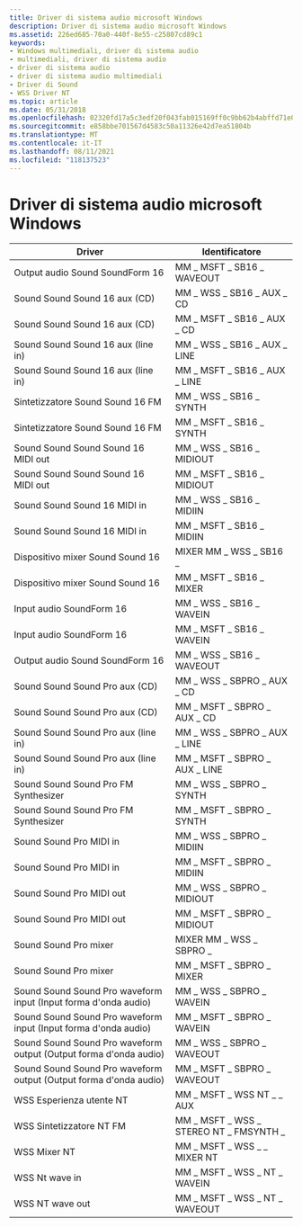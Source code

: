 ```yaml
---
title: Driver di sistema audio microsoft Windows
description: Driver di sistema audio microsoft Windows
ms.assetid: 226ed685-70a0-440f-8e55-c25807cd89c1
keywords:
- Windows multimediali, driver di sistema audio
- multimediali, driver di sistema audio
- driver di sistema audio
- driver di sistema audio multimediali
- Driver di Sound
- WSS Driver NT
ms.topic: article
ms.date: 05/31/2018
ms.openlocfilehash: 02320fd17a5c3edf20f043fab015169ff0c9bb62b4abffd71e0e66f197f8941e
ms.sourcegitcommit: e858bbe701567d4583c50a11326e42d7ea51804b
ms.translationtype: MT
ms.contentlocale: it-IT
ms.lasthandoff: 08/11/2021
ms.locfileid: "118137523"
---
```

# <a name="microsoft-windows-sound-system-drivers"></a>Driver di sistema audio microsoft Windows



| Driver                            | Identificatore                         |
|-----------------------------------|------------------------------------|
| Output audio Sound SoundForm 16  | MM \_ MSFT \_ SB16 \_ WAVEOUT            |
| Sound Sound Sound 16 aux (CD)         | MM \_ WSS \_ SB16 \_ AUX \_ CD             |
| Sound Sound Sound 16 aux (CD)         | MM \_ MSFT \_ SB16 \_ AUX \_ CD            |
| Sound Sound Sound 16 aux (line in)    | MM \_ WSS \_ SB16 \_ AUX \_ LINE           |
| Sound Sound Sound 16 aux (line in)    | MM \_ MSFT \_ SB16 \_ AUX \_ LINE          |
| Sintetizzatore Sound Sound 16 FM   | MM \_ WSS \_ SB16 \_ SYNTH               |
| Sintetizzatore Sound Sound 16 FM   | MM \_ MSFT \_ SB16 \_ SYNTH              |
| Sound Sound Sound Sound 16 MIDI out         | MM \_ WSS \_ SB16 \_ MIDIOUT             |
| Sound Sound Sound Sound 16 MIDI out         | MM \_ MSFT \_ SB16 \_ MIDIOUT            |
| Sound Sound Sound 16 MIDI in          | MM \_ WSS \_ SB16 \_ MIDIIN              |
| Sound Sound Sound 16 MIDI in          | MM \_ MSFT \_ SB16 \_ MIDIIN             |
| Dispositivo mixer Sound Sound 16     | MIXER MM \_ WSS \_ SB16 \_               |
| Dispositivo mixer Sound Sound 16     | MM \_ MSFT \_ SB16 \_ MIXER              |
| Input audio SoundForm 16   | MM \_ WSS \_ SB16 \_ WAVEIN              |
| Input audio SoundForm 16   | MM \_ MSFT \_ SB16 \_ WAVEIN             |
| Output audio Sound SoundForm 16  | MM \_ WSS \_ SB16 \_ WAVEOUT             |
| Sound Sound Sound Pro aux (CD)        | MM \_ WSS \_ SBPRO \_ AUX \_ CD            |
| Sound Sound Sound Pro aux (CD)        | MM \_ MSFT \_ SBPRO \_ AUX \_ CD           |
| Sound Sound Sound Pro aux (line in)   | MM \_ WSS \_ SBPRO \_ AUX \_ LINE          |
| Sound Sound Sound Pro aux (line in)   | MM \_ MSFT \_ SBPRO \_ AUX \_ LINE         |
| Sound Sound Sound Pro FM Synthesizer  | MM \_ WSS \_ SBPRO \_ SYNTH              |
| Sound Sound Sound Pro FM Synthesizer  | MM \_ MSFT \_ SBPRO \_ SYNTH             |
| Sound Sound Pro MIDI in         | MM \_ WSS \_ SBPRO \_ MIDIIN             |
| Sound Sound Pro MIDI in         | MM \_ MSFT \_ SBPRO \_ MIDIIN            |
| Sound Sound Pro MIDI out        | MM \_ WSS \_ SBPRO \_ MIDIOUT            |
| Sound Sound Pro MIDI out        | MM \_ MSFT \_ SBPRO \_ MIDIOUT           |
| Sound Sound Pro mixer           | MIXER MM \_ WSS \_ SBPRO \_              |
| Sound Sound Pro mixer           | MM \_ MSFT \_ SBPRO \_ MIXER             |
| Sound Sound Sound Pro waveform input (Input forma d'onda audio)  | MM \_ WSS \_ SBPRO \_ WAVEIN             |
| Sound Sound Sound Pro waveform input (Input forma d'onda audio)  | MM \_ MSFT \_ SBPRO \_ WAVEIN            |
| Sound Sound Sound Pro waveform output (Output forma d'onda audio) | MM \_ WSS \_ SBPRO \_ WAVEOUT            |
| Sound Sound Sound Pro waveform output (Output forma d'onda audio) | MM \_ MSFT \_ SBPRO \_ WAVEOUT           |
| WSS Esperienza utente NT                        | MM \_ MSFT \_ WSS NT \_ \_ AUX             |
| WSS Sintetizzatore NT FM             | MM \_ MSFT \_ WSS \_ STEREO NT \_ FMSYNTH \_ |
| WSS Mixer NT                      | MM \_ MSFT \_ WSS \_ \_ MIXER NT           |
| WSS Nt wave in                    | MM \_ MSFT \_ WSS \_ NT \_ WAVEIN          |
| WSS NT wave out                   | MM \_ MSFT \_ WSS \_ NT \_ WAVEOUT         |



 

 

 




